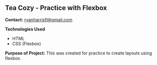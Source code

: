 ## Tea Cozy - Practice with Flexbox 

**Contact:** ryanharrisfl@gmail.com

**Technologies Used** 
* HTML
* CSS (Flexbox) 

**Purpose of Project:** This was created for practice to create layouts using flexbox. 